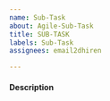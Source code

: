 ```yaml
---
name: Sub-Task
about: Agile-Sub-Task
title: SUB-TASK
labels: Sub-Task
assignees: email2dhiren

---
```


#### Description #####
